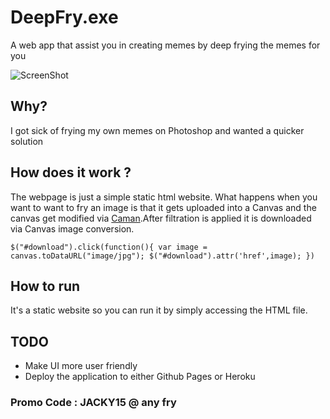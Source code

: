 # DeepFry.exe
A web app that assist you in creating memes by deep frying the memes for you

![ScreenShot](https://github.com/Tricktionary/TheFry/blob/master/screenshot.PNG)

## Why?
I got sick of frying my own memes on Photoshop and wanted a quicker solution

## How does it work ?
The webpage is just a simple static html website. What happens when you want to want 
to fry an image is that it gets uploaded into a Canvas and the canvas get modified via 
[Caman](http://camanjs.com/).After filtration is applied it is downloaded via Canvas image 
conversion.

`
    $("#download").click(function(){
        var image = canvas.toDataURL("image/jpg");
        $("#download").attr('href',image);
    })
`

## How to run
It's a static website so you can run it by simply accessing the HTML file.

## TODO
- Make UI more user friendly 
- Deploy the application to either Github Pages or Heroku

### Promo Code : JACKY15 @ any fry
